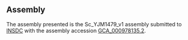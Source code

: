 

Assembly
--------

The assembly presented is the Sc\_YJM1479\_v1 assembly submitted to
[INSDC](http://www.insdc.org) with the assembly accession
[GCA\_000978135.2](http://www.ebi.ac.uk/ena/data/view/GCA_000978135.2).
